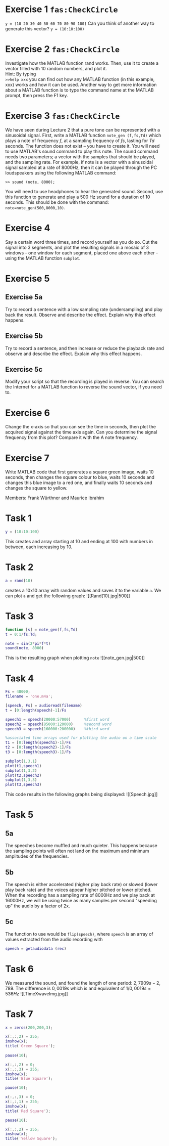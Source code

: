 # Exercise 1 `fas:CheckCircle`
`y = [10 20 30 40 50 60 70 80 90 100]`
Can you think of another way to generate this vector?
`y = (10:10:100)`
# Exercise 2 `fas:CheckCircle`
Investigate how the MATLAB function rand works. Then, use it to create a vector filled with 10 random numbers, and plot it.  
Hint: By typing  
`>>help xxx`
you can find out how any MATLAB function (in this example, xxx) works and how it can be used. Another way to get more information about a MATLAB function is to type the command name at the MATLAB prompt, then press the F1 key.
# Exercise 3 `fas:CheckCircle`
We have seen during Lecture 2 that a pure tone can be represented with a sinusoidal signal. First, write a MATLAB function `note_gen (f,fs,Td)` which plays a note of frequency $f$, at a sampling frequency of $fs$, lasting for $Td$ seconds. The function does not exist – you have to create it. You will need to use MATLAB's sound command to play this note. The sound command needs two parameters; a vector with the samples that should be played, and the sampling rate. For example, if note is a vector with a sinusoidal signal sampled at a rate of 8000Hz, then it can be played through the PC loudspeakers using the following MATLAB command:

`>> sound (note, 8000);`

You will need to use headphones to hear the generated sound. Second, use this function to generate and play a 500 Hz sound for a duration of 10 seconds. This should be done with the command: `note=note_gen(500,8000,10)`.
# Exercise 4
Say a certain word three times, and record yourself as you do so. Cut the signal into 3 segments, and plot the resulting signals in a mosaic of 3 windows - one window for each segment, placed one above each other - using the MATLAB function `subplot`.
# Exercise 5
## Exercise 5a
Try to record a sentence with a low sampling rate (undersampling) and play back the result. Observe and describe the effect. Explain why this effect happens.

## Exercise 5b
Try to record a sentence, and then increase or reduce the playback rate and observe and describe the effect. Explain why this effect happens.

## Exercise 5c
Modify your script so that the recording is played in reverse. You can search the Internet for a MATLAB function to reverse the sound vector, if you need to.
# Exercise 6
Change the x-axis so that you can see the time in seconds, then plot the acquired signal against the time axis again. Can you determine the signal frequency from this plot? Compare it with the A note frequency.
# Exercise 7
Write MATLAB code that first generates a square green image, waits 10 seconds, then changes the square colour to blue, waits 10 seconds and changes this blue image to a red one, and finally waits 10 seconds and changes the square to yellow.

Members: Frank Würthner and Maurice Ibrahim
# Task 1
```matlab
y = (10:10:100)
```
This creates and array starting at 10 and ending at 100 with numbers in between, each increasing by 10.
# Task 2
```matlab
a = rand(10)
``` 
creates a 10x10 array with random values and saves it to the variable `a`. We can plot `a` and get the following graph: ![[Rand(10).jpg|500]]
# Task 3
```matlab
function [s] = note_gen(f,fs,Td)
t = 0:1/fs:Td;

note = sin(2*pi*f*t)
sound(note, 8000)
```
This is the resulting graph when plotting `note` 
![[note_gen.jpg|500]]
# Task 4

```matlab
Fs = 48000;
filename = 'one.m4a';

[speech, Fs] = audioread(filename)
t = [0:length(speech)-1]/Fs

speech1 = speech(20000:57000)      %first word
speech2 = speech(85000:120000)     %second word
speech3 = speech(160000:200000)    %third word

%associated time arrays used for plotting the audio on a time scale
t1 = [0:length(speech1)-1]/Fs
t2 = [0:length(speech2)-1]/Fs
t3 = [0:length(speech3)-1]/Fs

subplot(1,3,1)
plot(t1,speech1)
subplot(1,3,2)
plot(t2,speech2)
subplot(1,3,3)
plot(t3,speech3)
```
This code results in the following graphs being displayed: ![[Speech.jpg]]
# Task 5
## 5a
The speeches become muffled and much quieter. This happens because the sampling points will often not land on the maximum and minimum amplitudes of the frequencies.
## 5b
The speech is either accelerated (higher play back rate) or slowed (lower play back rate) and the voices appear higher pitched or lower pitched. When the recording has a sampling rate of 8000Hz and we play back at 16000Hz, we will be using twice as many samples per second "speeding up" the audio by a factor of 2x.
## 5c
The function to use would be `flip(speech)`, where `speech` is an array of values extracted from the audio recording with 
```matlab
speech = getaudiodata (rec)
```
# Task 6
We measured the sound, and found the length of one period: $2,7909s - 2,789$. The difference is $0,0019s$ which is and equivalent of $1/0,0019s = 536Hz$
![[TimeXwaveImg.jpg]]
# Task 7
```matlab
x = zeros(200,200,3);

x(:,:,2) = 255;
imshow(x);
title('Green Square');
    
pause(10);

x(:,:,2) = 0;
x(:,:,3) = 255;
imshow(x);
title('Blue Square');

pause(10);

x(:,:,3) = 0;
x(:,:,1) = 255;
imshow(x);
title('Red Square');

pause(10);

x(:,:,2) = 255;
imshow(x);
title('Yellow Square');
```